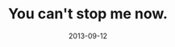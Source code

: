 ---
layout: base.njk
title : 'You can&#39;t stop me now.' 
view_title : 'You can&#39;t stop me now.' 
year : '2013' 
date : '2013-09-12' 
img_file : '/drawing/youcantstopmenow.png' 
html_file : 'youcantstopmenow' 
next_html : 'wellitookyouradvice.html' 
year_order : '22' 
permalink : "title/{{html_file}}.html"
---